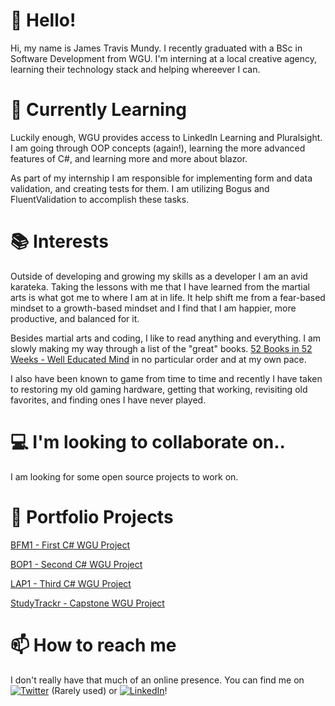 # 👋 Hello!

Hi, my name is James Travis Mundy. I recently graduated with a BSc in Software Development from WGU. I'm interning at a local creative agency, learning their technology stack and helping whereever I can. 

# 🌱 Currently Learning 

Luckily enough, WGU provides access to LinkedIn Learning and Pluralsight. I am going through OOP concepts (again!), learning the more advanced features of C#, and learning more and more about blazor.

As part of my internship I am responsible for implementing form and data validation, and creating tests for them. I am utilizing Bogus and FluentValidation to accomplish these tasks. 

# 📚 Interests 

Outside of developing and growing my skills as a developer I am an avid karateka. Taking the lessons with me that I have learned from the martial arts is what got me to where I am at in life.
It help shift me from a fear-based mindset to a growth-based mindset and I find that I am happier, more productive, and balanced for it.

Besides martial arts and coding, I like to read anything and everything. I am slowly making my way through a list of the "great" books. [52 Books in 52 Weeks - Well Educated Mind](http://www.read52booksin52weeks.com/p/well-educated-mind.html) in no particular order and at my own pace. 

I also have been known to game from time to time and recently I have taken to restoring my old gaming hardware, getting that working, revisiting old favorites, and finding ones I have never played.

# 💻 I'm looking to collaborate on..

I am looking for some open source projects to work on.

# 🚀 Portfolio Projects

[BFM1 - First C# WGU Project](https://github.com/hyp-fu/BFM1) 

[BOP1 - Second C# WGU Project](https://github.com/hyp-fu/BOP1)

[LAP1 - Third C# WGU Project](https://github.com/hyp-fu/LAP1)

[StudyTrackr - Capstone WGU Project](https://github.com/hyp-fu/StudyTrackr)

# 📫 How to reach me
I don't really have that much of an online presence. You can find me on [![Twitter][1.1]][1] (Rarely used) or [![LinkedIn][2.1]][2]!

[1.1]: http://i.imgur.com/wWzX9uB.png
[2.1]: https://raw.githubusercontent.com/MartinHeinz/MartinHeinz/master/linkedin-3-16.png

[1]: https://twitter.com/jamesTM_dev
[2]: https://www.linkedin.com/in/james-t-mundy/


<!---
hyp-fu/hyp-fu is a ✨ special ✨ repository because its `README.md` (this file) appears on your GitHub profile.
You can click the Preview link to take a look at your changes.
--->
